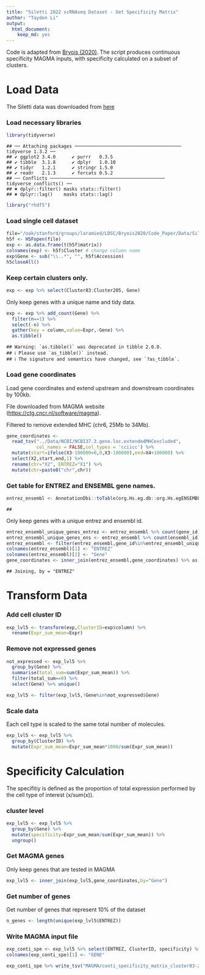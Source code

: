 ```yaml
---
title: "Siletti 2022 scRNAseq Dataset - Get Specificity Matrix"
author: "Tayden Li"
output:
  html_document:
    keep_md: yes
---
```


Code is adapted from [Bryois (2020)](https://github.com/jbryois/scRNA_disease/tree/master).
The script produces continuous specificity MAGMA inputs, with specificity calculated on a subset of clusters.

# Load Data

The Siletti data was downloaded from [here](https://github.com/linnarsson-lab/adult-human-brain)

### Load necessary libraries


```r
library(tidyverse)
```

```
## ── Attaching packages ─────────────────────────────────────── tidyverse 1.3.2 ──
## ✔ ggplot2 3.4.0      ✔ purrr   0.3.5 
## ✔ tibble  3.1.8      ✔ dplyr   1.0.10
## ✔ tidyr   1.2.1      ✔ stringr 1.5.0 
## ✔ readr   2.1.3      ✔ forcats 0.5.2 
## ── Conflicts ────────────────────────────────────────── tidyverse_conflicts() ──
## ✖ dplyr::filter() masks stats::filter()
## ✖ dplyr::lag()    masks stats::lag()
```

```r
library("rhdf5")
```

### Load single cell dataset


```r
file="/oak/stanford/groups/laramied/LDSC/Bryois2020/Code_Paper/Data/Siletti/Siletti_L2-cluster-log1p_matrix.h5"
h5f <- H5Fopen(file)
exp <- as.data.frame(t(h5f$matrix))
colnames(exp) <- h5f$Cluster # change column name
exp$Gene <- sub("\\..*", "", h5f$Accession)
h5closeAll()
```

### Keep certain clusters only.


```r
exp <- exp %>% select(Cluster83:Cluster205, Gene)
```


Only keep genes with a unique name and tidy data.


```r
exp <- exp %>% add_count(Gene) %>% 
  filter(n==1) %>%
  select(-n) %>%
  gather(key = column,value=Expr,-Gene) %>%
  as.tibble()
```

```
## Warning: `as.tibble()` was deprecated in tibble 2.0.0.
## ℹ Please use `as_tibble()` instead.
## ℹ The signature and semantics have changed, see `?as_tibble`.
```

### Load gene coordinates

Load gene coordinates and extend upstream and downstream coordinates by 100kb.

File downloaded from MAGMA website (https://ctg.cncr.nl/software/magma).

Filtered to remove extended MHC (chr6, 25Mb to 34Mb).


```r
gene_coordinates <- 
  read_tsv("../Data/NCBI/NCBI37.3.gene.loc.extendedMHCexcluded",
           col_names = FALSE,col_types = 'cciicc') %>%
  mutate(start=ifelse(X3-100000<0,0,X3-100000),end=X4+100000) %>%
  select(X2,start,end,1) %>% 
  rename(chr="X2", ENTREZ="X1") %>% 
  mutate(chr=paste0("chr",chr))
```


### Get table for ENTREZ and ENSEMBL gene names.


```r
entrez_ensembl <- AnnotationDbi::toTable(org.Hs.eg.db::org.Hs.egENSEMBL)
```

```
## 
```

Only keep genes with a unique entrez and ensembl id.


```r
entrez_ensembl_unique_genes_entrez <- entrez_ensembl %>% count(gene_id) %>% filter(n==1)
entrez_ensembl_unique_genes_ens <- entrez_ensembl %>% count(ensembl_id) %>% filter(n==1)
entrez_ensembl <- filter(entrez_ensembl,gene_id%in%entrez_ensembl_unique_genes_entrez$gene_id & ensembl_id %in% entrez_ensembl_unique_genes_ens$ensembl_id)
colnames(entrez_ensembl)[1] <- "ENTREZ"
colnames(entrez_ensembl)[2] <- "Gene"
gene_coordinates <- inner_join(entrez_ensembl,gene_coordinates) %>% as.tibble()
```

```
## Joining, by = "ENTREZ"
```



# Transform Data

### Add cell cluster ID


```r
exp_lvl5 <- transform(exp,ClusterID=exp$column) %>%
  rename(Expr_sum_mean=Expr)
```

### Remove not expressed genes


```r
not_expressed <- exp_lvl5 %>% 
  group_by(Gene) %>% 
  summarise(total_sum=sum(Expr_sum_mean)) %>% 
  filter(total_sum==0) %>% 
  select(Gene) %>% unique() 

exp_lvl5 <- filter(exp_lvl5,!Gene%in%not_expressed$Gene)
```

### Scale data

Each cell type is scaled to the same total number of molecules. 


```r
exp_lvl5 <- exp_lvl5 %>% 
  group_by(ClusterID) %>% 
  mutate(Expr_sum_mean=Expr_sum_mean*1000/sum(Expr_sum_mean))
```


# Specificity Calculation

The specifitiy is defined as the proportion of total expression performed by the cell type of interest (x/sum(x)).

### cluster level


```r
exp_lvl5 <- exp_lvl5 %>% 
  group_by(Gene) %>% 
  mutate(specificity=Expr_sum_mean/sum(Expr_sum_mean)) %>% 
  ungroup()
```

### Get MAGMA genes

Only keep genes that are tested in MAGMA


```r
exp_lvl5 <- inner_join(exp_lvl5,gene_coordinates,by="Gene")
```

### Get number of genes

Get number of genes that represent 10% of the dataset


```r
n_genes <- length(unique(exp_lvl5$ENTREZ))
```

### Write MAGMA input file


```r
exp_conti_spe <- exp_lvl5 %>% select(ENTREZ, ClusterID, specificity) %>% spread(ClusterID, specificity)
colnames(exp_conti_spe)[1] <- "GENE"
```


```r
exp_conti_spe %>% write_tsv("MAGMA/conti_specificity_matrix_cluster83-205_excitatory-cortical-amygdala-hippocampal.txt")
```
